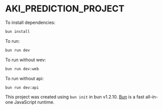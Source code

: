 # AKI_PREDICTION_PROJECT

To install dependencies:

```bash
bun install
```

To run:

```bash
bun run dev
```

To run without wev:

```bash
bun run dev:web
```

To run without api:

```bash
bun run dev:api
```

This project was created using `bun init` in bun v1.2.10. [Bun](https://bun.sh) is a fast all-in-one JavaScript runtime.
